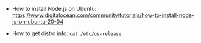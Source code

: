 * How to install Node.js on Ubuntu: https://www.digitalocean.com/community/tutorials/how-to-install-node-js-on-ubuntu-20-04

* How to get distro info: `cat /etc/os-release`
